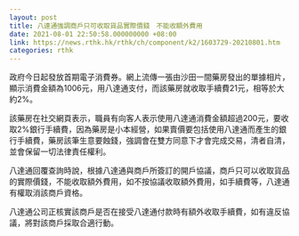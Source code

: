 ```yaml
---
layout: post
title: 八達通強調商戶只可收取貨品實際價錢　不能收額外費用
date: 2021-08-01 22:50:58.000000000 +08:00
link: https://news.rthk.hk/rthk/ch/component/k2/1603729-20210801.htm
categories: rthk
---
```


政府今日起發放首期電子消費券。網上流傳一張由沙田一間藥房發出的單據相片，顯示消費金額為1006元，用八達通支付，而該藥房就收取手續費21元，相等於大約2%。

該藥房在社交網頁表示，職員有向客人表示使用八達通消費金額超過200元，要收取2%銀行手續費，因為藥房是小本經營，如果賣價要包括使用八達通而產生的銀行手續費，藥房該筆生意要蝕錢，強調會在雙方同意下才會完成交易，清者自清，並會保留一切法律責任權利。

八達通回覆查詢時說，根據八達通與商戶所簽訂的開戶協議，商戶只可以收取貨品的實際價錢，不能收取額外費用，如不按協議收取額外費用，如手續費等，八達通有權取消該商戶資格。

八達通公司正核實該商戶是否在接受八達通付款時有額外收取手續費，如有違反協議，將對該商戶採取合適行動。
